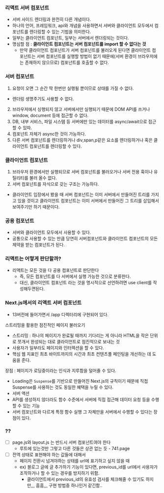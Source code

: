 ### 리액트 서버 컴포넌트

- 서버 사이드 렌더링과 완전히 다른 개념이다.
- 하나의 언어, 프레임워크, api와 개념을 사용하면서 서버와 클라이언트 모두에서 컴포넌트를 렌더링할 수 있는 기법을 의미한다.
- 일부는 클라이언트 컴포넌트, 일부는 서버에서 렌더링되는 것이다.
- 명심할 점 : **클라이언트 컴포넌트는 서버 컴포넌트를 import 할 수 없다는 것**
  - 만약 클라이언트 컴포넌트가 서버 컴포넌트를 불러오게 된다면 클라이언트 컴포넌트는 서버 컴포넌트를 실행할 방법이 없기 때문에(서버 환경이 브라우저에는 존재하지 않으므로) 컴포넌트를 호출할 수 없다.

### 서버 컴포넌트

1. 요청이 오면 그 순간 딱 한번만 실행될 뿐이므로 상태를 가질 수 없다.

- 렌더링 생명주기도 사용할 수 없다.

2. 브라우저에서 싱행되지 않고 서버에서만 실행되기 때문에 DOM API를 쓰거나 window, document 등에 접근할 수 없다.
3. DB, 내부 서비스, 파일 시스템 등 서버에만 있는 데이터를 async/await으로 접근할 수 있따.
4. 컴포넌트 자체가 async한 것이 가능하다.
5. 다른 서버 컴포넌트를 렌더링하거나 div,span,p같은 요소를 렌더링하거나 혹은 클라이언트 컴포넌트를 렌더링할 수 있다.

### 클라이언트 컴포넌트

1. 브라우저 환경에서만 실행되므로 서버 컴포넌트를 불러오거나 서버 전용 훅이나 유틸리티를 불러 올수 없다.
2. 서버 컴포넌트를 자식으로 갖는 구조는 가능하다.

- 클라이언트 입장에서 봤을 때 서버 컴포넌트는 이미 서버에서 만들어진 트리를 가지고 있을 것이고 클라이언트 컴포넌트는 이미 서버에서 만들어진 그 트리를 삽입해서 보여주기만 하기 때문이다.

### 공용 컴포넌트

- 서버와 클라이언트 모두에서 사용할 수 있다.
- 공통으로 사용할 수 있는 만큼 당연히 서버컴포넌트와 클라이언트 컴포넌트의 모든 제약을 받는 컴포넌트가 된다.

### 리액트는 어떻게 판단할까?

- 리액트는 모든 것을 다 공용 컴포넌트로 판단한다
  - 즉, 모든 컴포넌트를 다 서버에서 실행 가능한 것으로 분류한다.
  - 대신, 클라이언트 컴포넌트 라는 것을 명시적으로 선언하려면 use client를 작성해두면된다.

### Next.js에서의 리액트 서버 컴포넌트

- 13버전에 들어가면서 /app 디렉터리에 구현되어 있다.

스트리밍을 활용한 점진적인 페이지 불러오기

- 스트리밍 : 하나의 페이지가 완료될 때까지 기다리는 게 아니라 HTML을 작은 단위로 쪼개서 완성되는 대로 클라이언트로 점진적으로 보내는 것
- 사용자가 일부라도 페이지와 인터렉션을 할 수 있다.
- 핵심 웹 지표인 최초 바이트까지의 시간과 최초 컨텐츠풀 페인팅을 개선하는 데 도움을 준다.

장점 : 페이지가 로딩중이라는 인식과 지루함을 덜어줄 수 있다.

- Loading은 `Suspense`를 기반으로 만들어진 Next.js의 규칙이기 때문에 직접 Suspense를 사용하는 것도 동일한 혜택을 누릴 수 있다.
- 서버 액션
- API를 생성하지 않더라도 함수 수준에서 서버에 직접 접근해 데이터 요청 등을 수행할 수 있는 기능
- 서버 컴포넌트와 다르게 특정 함수 실행 그 자체만을 서버에서 수행할 수 있다는 장점이 있다.

### ??

- [ ] page.js와 layout.js 는 반드시 서버 컴포넌트여야 한다
  - 루트에 있는것만 그렇고 다른 것들은 상관 없는 듯 - 741.page
- [ ] 전역 상태로 표현해야 하는 값들에 대해서
  - 페이지 전환시 넘겨야하는 상태를 url에 표기하고 싶지 않을 때
  - ex) 블로그 글에 글 추가하기 기능이 있다면, previous_id를 url에서 사용자가 조작하거나 할 수 있는 경우를 방지하기 위함.
    - 클라이언트에서 previous_id의 유효성 검사를 체크해줄 수 있기도 하지만,,, 흠흠,,, 구현 방법중 하나인거 같긴함..
